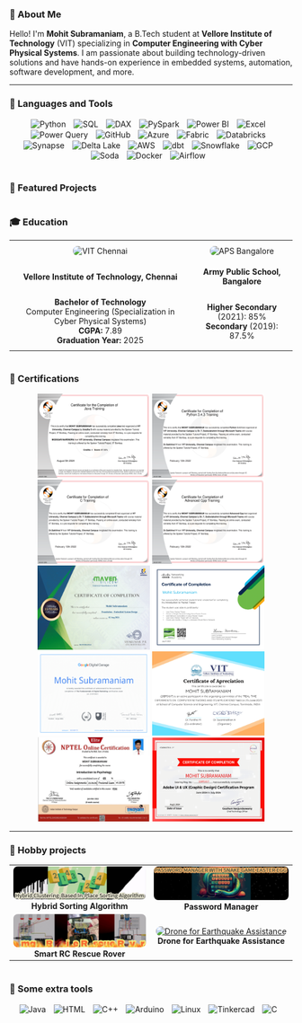 ### 👋 About Me
Hello! I'm **Mohit Subramaniam**, a B.Tech student at **Vellore Institute of Technology** (VIT) specializing in **Computer Engineering with Cyber Physical Systems**. I am passionate about building technology-driven solutions and have hands-on experience in embedded systems, automation, software development, and more.

---

### 🧰 Languages and Tools
<p align="center">
  <!-- Languages & Data Tools -->
  <img align="center" alt="Python" width="50px" style="padding-right:10px;" src="https://cdn.jsdelivr.net/gh/devicons/devicon/icons/python/python-original.svg" />
  <img align="center" alt="SQL" width="50px" style="padding-right:10px;" src="https://www.svgrepo.com/show/331760/sql-database-generic.svg" />
  <img align="center" alt="DAX" width="50px" style="padding-right:10px;" src="https://www.cdnlogo.com/logos/d/78/dax.svg" />
  <img align="center" alt="PySpark" width="50px" style="padding-right:10px;" src="https://upload.wikimedia.org/wikipedia/commons/f/f3/Apache_Spark_logo.svg" />
  <img align="center" alt="Power BI" width="50px" style="padding-right:10px;" src="https://upload.wikimedia.org/wikipedia/commons/thumb/c/cf/New_Power_BI_Logo.svg/2048px-New_Power_BI_Logo.svg.png" />
  <img align="center" alt="Excel" width="50px" style="padding-right:10px;" src="https://cdn.iconscout.com/icon/free/png-512/free-excel-logo-icon-download-in-svg-png-gif-file-formats--brand-brands-logos-pack-icons-116252.png?f=webp&w=512" />
  <img align="center" alt="Power Query" width="50px" style="padding-right:10px;" src="https://static1.squarespace.com/static/57cfc8a3d482e945c66724f7/57da3788f5e231f8a01b6b76/5f68275528978b1bff2abeab/1600763192655/PowerQ2.PNG?format=1500w" />
  <img align="center" alt="GitHub" width="50px" style="padding-right:10px;" src="https://cdn.iconscout.com/icon/free/png-512/free-github-icon-download-in-svg-png-gif-file-formats--logo-developer-tool-brand-logos-pack-icons-1597554.png?f=webp&w=512" />
  <!-- Technologies -->
  <img align="center" alt="Azure" width="50px" style="padding-right:10px;" src="https://upload.wikimedia.org/wikipedia/commons/a/a8/Microsoft_Azure_Logo.svg" />
  <img align="center" alt="Fabric" width="50px" style="padding-right:10px;" src="https://static.wikia.nocookie.net/logopedia/images/a/aa/Microsoft_Fabric_2023.svg/revision/latest?cb=20230528223239" />
  <img align="center" alt="Databricks" width="50px" style="padding-right:10px;" src="https://w7.pngwing.com/pngs/496/62/png-transparent-databricks-logo-thumbnail-tech-companies-thumbnail.png" />
  <img align="center" alt="Synapse" width="50px" style="padding-right:10px;" src="https://upload.wikimedia.org/wikipedia/en/2/21/Azure_Synapse_Analytics_Logo.svg" />
  <img align="center" alt="Delta Lake" width="50px" style="padding-right:10px;" src="https://encrypted-tbn0.gstatic.com/images?q=tbn:ANd9GcSuZC0ik3p3Xgi-AVqqy-GheqJX6VjqhyX2_w&s" />
  <img align="center" alt="AWS" width="50px" style="padding-right:10px;" src="https://upload.wikimedia.org/wikipedia/commons/9/93/Amazon_Web_Services_Logo.svg" />
  <img align="center" alt="dbt" width="50px" style="padding-right:10px;" src="https://assets.streamlinehq.com/image/private/w_300,h_300,ar_1/f_auto/v1/icons/3/dbt-icon-sefw4nnptjlk5lk13atgvm.png/dbt-icon-2yxlz1fvy25mvn5scgnlw.png?_a=DAJFJtWIZAAC" />
  <img align="center" alt="Snowflake" width="50px" style="padding-right:10px;" src="https://www.google.com/url?sa=i&url=https%3A%2F%2Fwww.fishbowlapp.com%2Fbowl%2Fsnowflake-data-engineering&psig=AOvVaw2ANBoA95bealN-SDwruL_n&ust=1741721022543000&source=images&cd=vfe&opi=89978449&ved=0CBQQjRxqFwoTCOCio8qegIwDFQAAAAAdAAAAABAJ" />
  <img align="center" alt="GCP" width="50px" style="padding-right:10px;" src="https://upload.wikimedia.org/wikipedia/commons/5/51/Google_Cloud_logo.svg" />
  <img align="center" alt="Soda" width="50px" style="padding-right:10px;" src="https://repository-images.githubusercontent.com/321458274/c25b7400-5747-11eb-9ad2-452a7bdfad0e" />
  <img align="center" alt="Docker" width="50px" style="padding-right:10px;" src="https://www.svgrepo.com/show/331370/docker.svg" />
  <img align="center" alt="Airflow" width="50px" style="padding-right:10px;" src="https://encrypted-tbn0.gstatic.com/images?q=tbn:ANd9GcR5wBizqY6LoRyWJ7Xgr2CXVGBTLwkx9VIflQ&s" />
</p>



#
### 🚀 Featured Projects

#
### 🎓 Education
<table align="center" style="border-radius: 0px; width: 100%; table-layout: fixed;">
  <tr>
    <td align="center" style="padding: 10px;">
      <img src="https://technovitchennai.com/aboutvitchennai.png" alt="VIT Chennai" width="350" height="200" style="border-radius: 8px; object-fit: cover;">
    </td>
    <td align="center" style="padding: 10px;">
      <img src="https://encrypted-tbn0.gstatic.com/images?q=tbn:ANd9GcRNLLLEnWo-4IwEfHH4vT7chhJclfnx0aaIrA&s" alt="APS Bangalore" width="350" height="200" style="border-radius: 8px; object-fit: cover;">
    </td>
  </tr>
  <tr>
    <td align="center" style="padding: 10px;"><b>Vellore Institute of Technology, Chennai</b></td>
    <td align="center" style="padding: 10px;"><b>Army Public School, Bangalore</b></td>
  </tr>
  <tr>
    <td align="center" style="padding: 10px;">
      <b>Bachelor of Technology</b><br>
      Computer Engineering (Specialization in Cyber Physical Systems)<br>
      <b>CGPA:</b> 7.89<br>
      <b>Graduation Year:</b> 2025
    </td>
    <td align="center" style="padding: 10px;">
      <b>Higher Secondary</b> (2021): 85%<br>
      <b>Secondary</b> (2019): 87.5%
    </td>
  </tr>
</table>


#
### 📜 Certifications
<p align="center">
  <img src="certi/Java Training-1.png" width="200px" height="150">
  <img src="certi/Python-1.png" width="200px" height="150">
  <img src="certi/C-1.png" width="200px" height="150">
  <img src="certi/Cpp-1.png" width="200px" height="150">
  <img src="certi/Maven_Embedded_Systems-1.png" width="200px" height="150">
  <img src="certi/Mohit_Introduction_to_Packet_Tracer_Badge20230727-28-ep6ofp-1.png" width="200px" height="150">
  <img src="certi/digitalgarage_certificate-1.png" width="200px" height="150">
  <img src="certi/computer networks certificate-1.png" width="200px" height="150">
  <img src="certi/nptel certificate-1.png" width="200px" height="150">
  <img src="certi/Adobe_UI_UX-1.png" width="200px" height="150">
</p>

---
### 🎨 Hobby projects
<table align="center" style="border-radius: 0px;"> 
  <tr>
    <td align="center">
      <a href="https://github.com/mohitsubramaniam15/hybrid_clustering_based_in-place_sorting_algorithm">
          <img src="assets/hybrid_sorting.png" alt="Hybrid Clustering-Based In-Place Sorting Algorithm" width="350" style="border-radius: 8px;">
      </a>
      <br>
      <b>Hybrid Sorting Algorithm</b>
    </td>
    <td align="center">
      <a href="https://github.com/mohitsubramaniam15/Password-Manager">
          <img src="assets/password_manager.png" alt="Password Manager with an Easter Egg" width="350" style="border-radius: 8px;">
      </a>
      <br>
      <b>Password Manager</b>
    </td>
  </tr>
  <tr>
    <td align="center">
      <a href="https://github.com/mohitsubramaniam15/RC-Fire-Rescue-Rover">
          <img src="assets/rescue_rover.gif" alt="Smart RC Rescue Rover for Fire Emergency" width="350" style="border-radius: 8px;">
      </a>
      <br>
      <b>Smart RC Rescue Rover</b>
    </td>
    <td align="center">
      <a href="https://github.com/mohitsubramaniam15/AeroLumenQuad-A-QuadCopter-project">
          <img src="assets/drone_project.gif" alt="Drone for Earthquake Assistance" width="350" style="border-radius: 8px;">
      </a>
      <br>
      <b>Drone for Earthquake Assistance</b>
    </td>
  </tr>
</table>

#
### 🔧 Some extra tools
<p align="center">
  <img align="center" alt="Java" width="50px" style="padding-right:10px;" src="https://cdn.jsdelivr.net/gh/devicons/devicon/icons/java/java-original.svg"/>
  <img align="center" alt="HTML" width="50px" style="padding-right:10px;" src="https://cdn.jsdelivr.net/gh/devicons/devicon/icons/html5/html5-plain.svg" />
  <img align="center" alt="C++" width="50px" style="padding-right:10px;" src="https://cdn.jsdelivr.net/gh/devicons/devicon@latest/icons/cplusplus/cplusplus-original.svg" />
  <img align="center" alt="Arduino" width="50px" style="padding-right:10px;" src="https://cdn.jsdelivr.net/gh/devicons/devicon@latest/icons/arduino/arduino-original.svg" />
  <img align="center" alt="Linux" width="50px" style="padding-right:10px;" src="https://cdn.jsdelivr.net/gh/devicons/devicon@latest/icons/linux/linux-original.svg" />
  <img align="center" alt="Tinkercad" width="50px" style="padding-right:10px;" src="https://play-lh.googleusercontent.com/mQFpMUd2YiZ0Z8_NUxIQe-XxxfJY2rGFhFsbCHceEIcLx-ZWUmG0hmEivG80I6yhotY" />
  <img align="center" alt="C" width="50px" style="padding-right:10px;" src="https://cdn.jsdelivr.net/gh/devicons/devicon@latest/icons/c/c-original.svg" />
</p>
